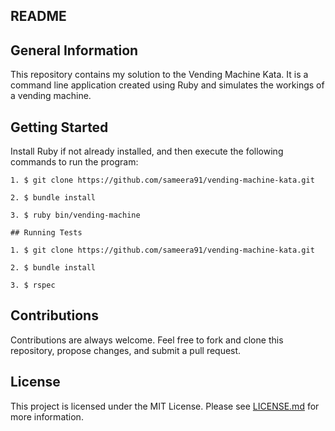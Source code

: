 ## README

## General Information 

This repository contains my solution to the Vending Machine Kata. It is a command line application created using Ruby and simulates the workings of a vending machine.

## Getting Started

Install Ruby if not already installed, and then execute the following commands to run the program:

```
1. $ git clone https://github.com/sameera91/vending-machine-kata.git

2. $ bundle install

3. $ ruby bin/vending-machine

```
```
## Running Tests 

1. $ git clone https://github.com/sameera91/vending-machine-kata.git

2. $ bundle install

3. $ rspec

```

## Contributions 

Contributions are always welcome. Feel free to fork and clone this repository, propose changes, and submit a pull request.

## License

This project is licensed under the MIT License. Please see [LICENSE.md](LICENSE.md) for more information.